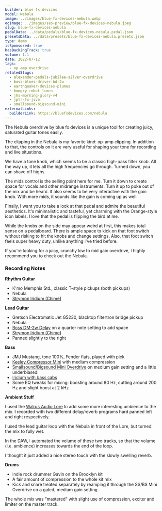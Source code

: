 ```yaml
---
builder: blue fx devices
model: Nebula
image: ../images/blue-fx-devices-nebula.webp
ogImage: ../images/seo-preview/blue-fx-devices-nebula.jpeg
slug: blue-fx-devices-nebula
pedalData: ../data/pedals/blue-fx-devices-nebula.pedal.json
presetsData: ../data/presets/blue-fx-devices-nebula.presets.json
type: demo
isSponsored: true
hasBackingTrack: true
volume: 1.1
date: 2022-07-12
tags:
  - op amp overdrive
relatedSlugs:
  - alexander-pedals-jubilee-silver-overdrive
  - boss-blues-driver-bd-2w
  - earthquaker-devices-plumes
  - hungry-robot-lumen
  - jhs-morning-glory-v4
  - jptr-fx-jive
  - smallsound-bigsound-mini
externalLinks:
  builderLink: https://bluefxdevices.com/nebula
---
```


The Nebula overdrive by blue fx devices is a unique tool for creating juicy, saturated guitar tones easily.

The clipping in the Nebula is my favorite kind: op-amp clipping. In addition to that, the controls on it are very useful for shaping your tone for recording and live situations.

We have a tone knob, which seems to be a classic high-pass filter knob. All the way up, it lets all the high frequencies go through. Turned down, you can shave off highs.

The mids control is the selling point here for me. Turn it down to create space for vocals and other midrange instruments. Turn it up to poke out of the mix and be heard. It also seems to be very interactive with the gain knob. With more mids, it sounds like the gain is coming up as well.

Finally, I want you to take a look at that pedal and admire the beautiful aesthetics. It's minimalistic and tasteful, yet charming with the Orange-style icon labels. I love that the pedal is flipping the bird at me.

While the knobs on the side may appear weird at first, this makes total sense on a pedalboard. There is ample space to kick on that foot switch without risking to hit the knobs and change settings. Also, that foot switch feels super heavy duty, unlike anything I've tried before.

If you're looking for a juicy, crunchy low to mid gain overdrive, I highly recommend you to check out the Nebula.

### Recording Notes

**Rhythm Guitar**

- K'mo Memphis Std., classic T-style pickups (both pickups)
- Nebula
- [Strymon Iridium (Chime)](/demos/strymon-iridium)

**Lead Guitar**

- Gretsch Electromatic Jet G5230, blacktop filtertron bridge pickup
- Nebula
- [Boss DM-2w Delay](/demos/boss-dm-2w-delay) on a quarter note setting to add space
- [Strymon Iridium (Chime)](/demos/strymon-iridium)
- Panned slightly to the right

**Bass**

- JMJ Mustang, tone 100%, Fender flats, played with pick
- [Keeley Compressor Mini](/demos/keeley-electronics-compressor-mini) with medium compression
- [Smallsound/Bigsound Mini Overdrive](/demos/smallsound-bigsound-mini) on medium gain setting and a little underbiased
- [Iridium with bass cabs](/posts/strymon-iridium-bass-ownhammer-ir/)
- Some EQ tweaks for mixing: boosting around 80 Hz, cutting around 200 Hz and slight boost at 2 kHz

**Ambient Stuff**

I used the [Walrus Audio Lore](/demos/walrus-audio-lore) to add some more interesting ambience to the mix. I recorded with two different delay/reverb programs hard panned left and right respectively.

I used the lead guitar loop with the Nebula in front of the Lore, but turned the mix to fully wet.

In the DAW, I automated the volume of these two tracks, so that the volume (i.e. ambience) increases towards the end of the loop.

I thought it just added a nice stereo touch with the slowly swelling reverb.

**Drums**

- Indie rock drummer Gavin on the Brooklyn kit
- A fair amount of compression to the whole kit mix
- Kick and snare treated separately by reamping it through the SS/BS Mini Overdrive on a gated, medium gain setting.

The whole mix was "mastered" with slight use of compression, exciter and limiter on the master track.
